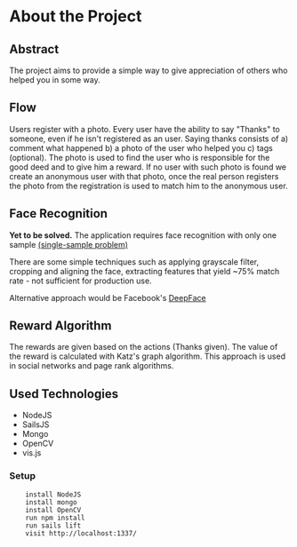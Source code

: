 # About the Project

## Abstract

The project aims to provide a simple way to give appreciation of others who helped you in some way.

## Flow

Users register with a photo. Every user have the ability to say "Thanks" to someone, even if he isn't registered as an user. Saying thanks consists of a) comment what happened b) a photo of the user who helped you c) tags (optional). The photo is used to find the user who is responsible for the good deed and to give him a reward. If no user with such photo is found we create an anonymous user with that photo, once the real person registers the photo from the registration is used to match him to the anonymous user.

## Face Recognition

__Yet to be solved.__
The application requires face recognition with only one sample [(single-sample problem)](http://yima.csl.illinois.edu/psfile/cvpr13_robust_alignment.pdf)

There are some simple techniques such as applying grayscale filter, cropping and aligning the face, extracting features that yield ~75% match rate - not sufficient for production use.

Alternative approach would be Facebook's
[DeepFace](https://research.facebook.com/publications/deepface-closing-the-gap-to-human-level-performance-in-face-verification/)



## Reward Algorithm

The rewards are given based on the actions (Thanks given). The value of the reward is calculated with Katz's graph algorithm. This approach is used in social networks and page rank algorithms.


## Used Technologies

- NodeJS
- SailsJS
- Mongo
- OpenCV
- vis.js

### Setup

		install NodeJS
		install mongo
		install OpenCV
		run npm install
		run sails lift
		visit http://localhost:1337/